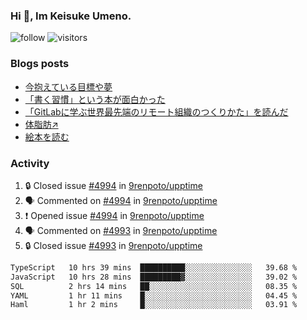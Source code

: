 ### Hi 👋, Im Keisuke Umeno.

<!--
**9renpoto/9renpoto** is a ✨ _special_ ✨ repository because its `README.md` (this file) appears on your GitHub profile.

Here are some ideas to get you started:

- 🔭 I’m currently working on ...
- 🌱 I’m currently learning ...
- 👯 I’m looking to collaborate on ...
- 🤔 I’m looking for help with ...
- 💬 Ask me about ...
- 📫 How to reach me: ...
- 😄 Pronouns: ...
- ⚡ Fun fact: ...
-->

![follow](https://img.shields.io/github/followers/9renpoto?label=Follow&style=social)
![visitors](https://komarev.com/ghpvc/?username=9renpoto&label=Profile%20views&color=0e75b6&style=flat)

### Blogs posts

<!-- BLOG-POST-LIST:START -->
- [今抱えている目標や夢](https://9renpoto.win/entry/2024/12/02/objective)
- [「書く習慣」という本が面白かった](https://9renpoto.win/entry/2024/11/11/leave_a_feeling_sad)
- [「GitLabに学ぶ世界最先端のリモート組織のつくりかた」を読んだ](https://9renpoto.win/entry/2024/09/10/remote_organization)
- [体脂肪↗](https://9renpoto.win/entry/2024/08/12/gaining_fat)
- [絵本を読む](https://9renpoto.win/entry/2024/07/26/picture_book)
<!-- BLOG-POST-LIST:END -->

### Activity

<!--START_SECTION:activity-->
1. 🔒 Closed issue [#4994](https://github.com/9renpoto/upptime/issues/4994) in [9renpoto/upptime](https://github.com/9renpoto/upptime)
2. 🗣 Commented on [#4994](https://github.com/9renpoto/upptime/issues/4994#issuecomment-2565321028) in [9renpoto/upptime](https://github.com/9renpoto/upptime)
3. ❗ Opened issue [#4994](https://github.com/9renpoto/upptime/issues/4994) in [9renpoto/upptime](https://github.com/9renpoto/upptime)
4. 🗣 Commented on [#4993](https://github.com/9renpoto/upptime/issues/4993#issuecomment-2565096414) in [9renpoto/upptime](https://github.com/9renpoto/upptime)
5. 🔒 Closed issue [#4993](https://github.com/9renpoto/upptime/issues/4993) in [9renpoto/upptime](https://github.com/9renpoto/upptime)
<!--END_SECTION:activity-->

<!--START_SECTION:waka-->

```txt
TypeScript   10 hrs 39 mins  ██████████░░░░░░░░░░░░░░░   39.68 %
JavaScript   10 hrs 28 mins  █████████▓░░░░░░░░░░░░░░░   39.02 %
SQL          2 hrs 14 mins   ██░░░░░░░░░░░░░░░░░░░░░░░   08.35 %
YAML         1 hr 11 mins    █░░░░░░░░░░░░░░░░░░░░░░░░   04.45 %
Haml         1 hr 2 mins     █░░░░░░░░░░░░░░░░░░░░░░░░   03.91 %
```

<!--END_SECTION:waka-->
